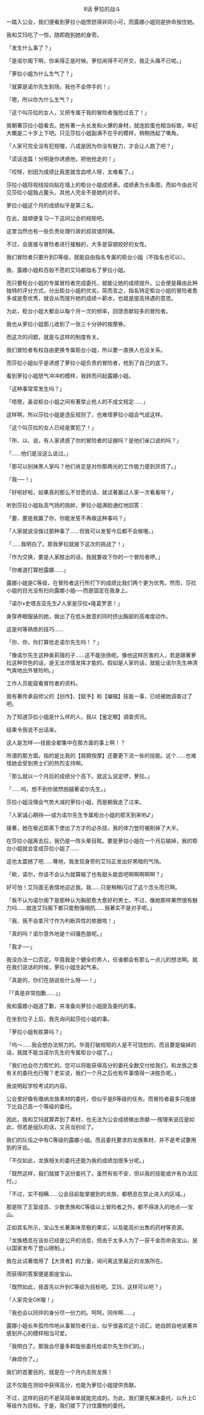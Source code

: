 <p align="center">8话 萝拉的战斗</p>

一踏入公会，我们便看到萝拉小姐愤怒得非同小可，而露娜小姐则是拚命按住她。

我和艾玛吃了一惊，随即跑到她的身旁。

「发生什么事了？」

「是诺尔阁下啊，你来得正是时候。萝拉闹得不可开交，我正头痛不已呢。」

「萝拉小姐为什么生气了？」

「就算是诺尔先生到场，我也不会停手的！」

「嗯，所以你为什么生气？」

「这个叫莎拉的女人，又把专属于我的冒险者强抢过去了！」

我朝著莎拉小姐看去。她有著一头长发和火爆的身材，就连脸蛋也相当标致，年纪大概是二十岁上下吧。只见莎拉小姐副满不在乎的模样，稍稍扬起了嘴角。

「人家可完全没有犯规喔，八成是因为你没有魅力，才会让人跑了吧？」

「谎话连篇！分明是你诱惑他，把他抢走的！」

「哎呀，别因为成绩比我差就含血喷人呀，太难看了。」

莎拉小姐将视线投向贴在墙上的柜台小姐成绩表。成绩表为长条图，而如今由此可见莎拉小姐独占鳌头，其他人完全不是她的对手。

萝拉小姐这个月的成绩似乎是第三名。

在此，就顺便复习一下这间公会的规矩吧。

这里当然也有一些负责处理行政的叔叔或阿姨。

不过，会直接与冒险者进行接触的，大多是容貌姣好的女性。

我们冒险者只要升到D等级，就能自由指名专属的柜台小姐（不指名也可以）。

我、露娜小姐和百般不愿的艾玛都指名了萝拉小姐。

而只要柜台小姐的专属冒险者完成委托，就能让她的成绩提升。公会便是藉由此种独特的评分方式，分出柜台小姐的优劣。简而言之，指名特定柜台小姐的冒险者愈多或是愈优秀，就会从而提升她的成绩＝薪水，也就是提高待遇的意思。

为此，柜台小姐大都会以每个月一次的频率，回馈贡献较多的冒险者。

我也从萝拉小姐那儿收到了一张三十分钟的按摩券。

而这次的问题，就是与这样的制度有关。

我们冒险者有权自由更换专属柜台小姐，所以要一直换人也没关系。

而莎拉小姐似乎是诱惑了萝拉小姐负责的冒险者，抢到了自己的底下。

看到萝拉小姐怒气冲冲的模样，我转而问起露娜小姐。

「这种事常常发生吗？」

「唔嗯，虽说柜台小姐之间有著禁止抢人的不成文规定……」

这样啊，所以莎拉小姐是违反规则了，也难怪萝拉小姐会气成这样。

「这个叫莎拉的女人已经是累犯了！」

「所、以、说，有人家诱惑了你的冒险者的证据吗？是他们亲口说的吗？」

「……他们是没这么说过。」

「那可以别抹黑人家吗？他们肯定是对你那两光的工作能力感到厌烦了。」

「我──！」

「好啦好啦，如果真的那么不甘愿的话，就试著赢过人家一次看看呀？」

听到莎拉小姐趾高气扬的挑衅，萝拉小姐满脸通红地回答：

「要、要是我赢了你，你能发誓不再做这种事吗？」

「人家就说没做过那种事了……但我可以发誓今后都不会做喔。」

「……我明白了。那我萝拉就接下这次的挑战了！」

「作为交换，要是人家胜出的话，我就要收下你的一个冒险者啰。」

「你难道打算抢露娜……」

露娜小姐是C等级，在冒险者这行所打下的成绩比我们两个更为优秀。然而，莎拉小姐的目光没有扫向露娜小姐──而是固定在我身上。

「诺尔•史塔吉亚先生♪人家是莎拉•隆葛罗恩！」

身穿养眼服装的她，做出了在低头致意的同时挤出胸部的高难度动作。

这是何等熟练的技巧……

「你、你、你打算抢走诺尔先生吗！？」

「像诺尔先生这种奥莉薇的子……这不能张扬呢。像他这样厉害的人，若是跟著萝拉这种货色的话，是无法尽情发挥才能的。假如是人家的话，就能让诺尔先生神清气爽地出外冒险哟。」

工作人员能窥看冒险者的资料。

我有著传承自师父的【创作】、【赋予】和【编辑】技能一事，已经被她调查过了吧。

为了知道莎拉小姐是什么样的人，我以【鉴定眼】调查资讯。

结果令我说不出话来。

这人是怎样──技能全都集中在那方面的事上啊！？

所谓的那方面，指的是比我的【肩膀按摩】还要更下流一些的技能。这个……也难怪她会受到男士们的热烈支持啊。

「那么就以一个月后的成绩分个高下。就这么说定啰，萝拉。」

「……呜，想不到你居然觊觎著诺尔先生。」

莎拉小姐没理会气势大减的萝拉小姐，而是朝我走了过来。

「人家诚心期待──成为诺尔先生专属柜台小姐的那天到来哟♪」

接著，她在极近距离下使出了方才的必杀技。我的体力登时被削掉了大半。

在莎拉小姐离去后，我仍是一阵头晕目眩。要是萝拉小姐在一个月后输掉，我的柜台小姐就会变成莎拉小姐了……

这也太震撼了吧……蓦地，我发现身旁的艾玛正发出好黑暗的气场。

「欸，诺尔，你该不会认为就算输了也有甜头能尝吧啊啊啊啊啊？」

好可怕！艾玛面无表情地迫近我。我……只是稍稍闪过了这个念头而已啊。

「我不认为诺尔阁下是那种认为胸部愈大愈好的男士。不过，像她那样果然很有魅力吗……就连艾玛阁下都只能勉强相抗……我著实不是对手呢。」

「我、我不会拿尺寸作为判断异性的依据啦！」

「真的吗？诺尔意外地是个闷骚色狼呢。」

「我才──」

我没办法一口否定。毕竟我是个健全的男人，任谁都会有那么一点儿的想法啊。就在我们说话的时候，萝拉小姐生起气来。

「真是的，你们在胡说些什么呀──！」

「「真是非常抱歉……」」

我和露娜小姐道了歉，并准备向萝拉小姐提及委托的事。

在坐到位子上后，我先询问起莎拉小姐的事。

「萝拉小姐有胜算吗？」

「呜～……我会想办法努力的。毕竟打破规矩的人是不可饶恕的，而且要是输掉的话，我就不能当诺尔先生的专属柜台小姐了。」

「我们也会尽力帮忙的。您可以将能获得高分的委托全数交付给我们，和龙族之类有关的委托也行喔？老实说，我们一个月之后也有件事情得一决胜负呢。」

我说明起学校考试的内容。

公会里好像有缴纳龙族素材的委托，但似乎是B等级的任务。而冒险者最多只能接下比自己高一个等级的委托。

因此，我和艾玛就算弄到了素材，也无法为公会成绩做出贡献──按理来说应是如此，但若是组队的话，又另当别论了。

我们的队伍之中有C等级的露娜小姐。而且委托要求的龙族素材，并不是考试要用到的牙齿。

「不仅如此，龙族相关的委托还能为我的成绩加很多分呢。」

「既然这样，我们就接下这份委托了。虽然有些不安，但以我的技能或许有办法应付。」

「不过，实不相瞒……公会目前能掌握到的龙族，都栖息在禁止进入的区域。」

那是除了王室成员、少数贵族和C等级以上冒险者之外，都不得进入的地点──宝山。

正如其名所示，宝山生长著美味至极的果实，以及能高价出售的药材等资源。

「龙族栖息在该处已经是公开的消息，但由于太多人为了一获千金而命丧宝山，是以国家发布了登山限制。」

我在此试著借用了【大贤者】的力量，询问离这里最近的龙族所在。

而获得的答案便是那座宝山。

「既然如此，我首先以升到C等级为目标吧。艾玛，这样可以吧？」

「人家完全OK喔！」

「我也会以同伴的身分尽一份力的。呵呵，同伴啊……」

露娜小姐长年孤伶伶地从事冒险者行业，似乎很喜欢这个词汇。她自顾自地说著并感到开心的模样相当可爱。

「我明白了。那我会尽量多斡旋些委托给诺尔先生你们的。」

「麻烦你了。」

我们的首要目的，就是在一个月内击败龙族！

这不仅能在测验中获得高分，也能为萝拉小姐提供贡献。

不过，这样的目的不是简简单单就能完成的。为此，我们要先解决委托，以升上C等级作为目标。于是，我们接下了讨伐魔物的委托。

